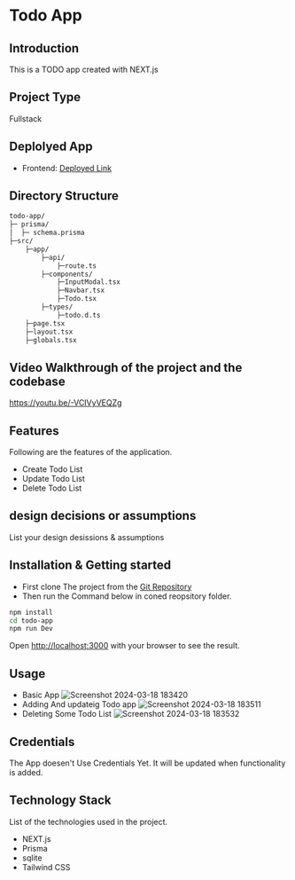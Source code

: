 # Todo App

## Introduction
This is a TODO app created with NEXT.js 



## Project Type
Fullstack

## Deplolyed App
- Frontend: [Deployed Link](https://next-todo-app-ashy-iota.vercel.app/)
<!-- Backend: 
Database:  -->

## Directory Structure
```bash
todo-app/
├─ prisma/
│  ├─ schema.prisma
├─src/
    ├─app/
        ├─api/
            ├─route.ts
        ├─components/
            ├─InputModal.tsx
            ├─Navbar.tsx
            ├─Todo.tsx
        ├─types/
            ├─todo.d.ts
    ├─page.tsx
    ├─layout.tsx
    ├─globals.tsx
```

## Video Walkthrough of the project and  the codebase
https://youtu.be/-VCIVyVEQZg


## Features
Following are the features of the application.

- Create Todo List
- Update Todo List
- Delete Todo List

## design decisions or assumptions
List your design desissions & assumptions

## Installation & Getting started
- First clone The project from the [Git Repository](https://github.com/sanju01sahu/next-todo-app/tree/main/todo-app)
- Then run the Command below in coned reopsitory folder.

```bash
npm install 
cd todo-app
npm run Dev
```
Open [http://localhost:3000](http://localhost:3000) with your browser to see the result.

## Usage
- Basic App 
![Screenshot 2024-03-18 183420](https://github.com/sanju01sahu/next-todo-app/assets/77436131/f4eb5f3d-d1ba-4821-8b02-072a30d0790f)
- Adding And updateig Todo app
![Screenshot 2024-03-18 183511](https://github.com/sanju01sahu/next-todo-app/assets/77436131/72398533-2eb3-4006-b5e3-96fda4dd6489)
- Deleting Some Todo List
![Screenshot 2024-03-18 183532](https://github.com/sanju01sahu/next-todo-app/assets/77436131/6714f0a0-d792-4531-a9fa-db458822c217)

## Credentials
The App doesen't Use Credentials Yet. It will be updated when functionality is added.




## Technology Stack
List of the technologies used in the project.

- NEXT.js
- Prisma
- sqlite
- Tailwind CSS

